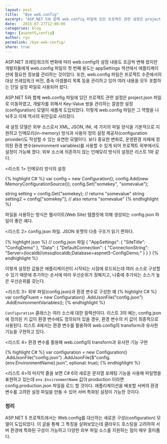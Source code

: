 ```yaml
---
layout: post
title:  "Bye web.config"
excerpt: "ASP.NET 5와 함께 web.config 파일에 있던 프로젝트 관련 설정은 project.json 파일로 이동하였고, 개발자를 위해서 Key-Value 쌍을 관리하는 깔끔한 설정(configuration) 모델이 새롭게 도입되었다."
date:   2015-07-27T12:00:00
categories: blog
tags: [aspnet5,config]
author: ryu
permalink: /bye-web-config/
share: true
---
```


ASP.NET 프레임워크의 변화에 따라 web.config의 설정 내용도 조금씩 변해 왔지만 개발자들에게 web.config 파일의 첫 번째 용도는 appSettings 섹션에서 애플리케이션에 필요한 정보를 관리하는 것이었다. 또한, web.config 파일은 프로젝트 수준에서의 대상 프레임워크 버전, 종속 어셈블리 목록 등을 관리하고 있어 여러 내용을 모두 포함하는 단일 설정 파일로 사용되어 왔다. 

ASP.NET 5와 함께 web.config 파일에 있던 프로젝트 관련 설정은 project.json 파일로 이동하였고, 개발자를 위해서 Key-Value 쌍을 관리하는 깔끔한 설정(configuration) 모델이 새롭게 도입되었다. 이렇게 web.config 파일은 그 역할을 나눠주고 이제 역사의 뒤안길로 사라졌다. 

새 설정 모델은 외부 소스로서 XML, JSON, INI, 세 가지의 파일 양식을 기본적으로 지원하고 인메모리(in-memory) 방식과 사용자 정의 설정 제공자(configuration provider)도 작성할 수 있는 유연한 모델이다. 보다 중요한 변화로, 운영환경 자체에 정의된 환경 변수(environment variables)를 사용할 수 있게 되어 프로젝트 외부에서도 설정이 가능해 졌다. 외부 소스에 의존하지 않는 인메모리 방식의 설정은 리스트 1와 같다.

<리스트 1> 인메모리 방식의 설정

{% highlight C# %}
var config = new Configuration();
config.Add(new MemoryConfigurationSource());
config.Set("somekey", "somevalue");

string setting = config.Get("somekey); 	// returns "somevalue"
string setting2 = config["somekey"]; 	// also returns "somevalue"
{% endhighlight %}

파일을 사용하는 방식은 웹사이트(Web Site) 템플릿에 의해 생성되는 config.json 파일이 좋은 예다. 

<리스트 2> config.json 파일. JSON 포맷의 다층 구조가 읽기 편하다.

{% highlight json %}
// config.json 파일
{
  "AppSettings": {
    "SiteTitle": "ConfigDemo"
  },
  "Data": {
    "DefaultConnection": {
      "ConnectionString": "Server=(localdb)\\mssqllocaldb;Database=aspnet5-ConfigDemo;"
    }
  }
}
{% endhighlight %}

이렇게 설정한 값들은 애플리케이션이 시작되는 시점에 로드되는데 여러 소스로 구성할 수 있기 때문에 추가하는 순서에 따라 우선순위가 정해지고, 나중에 추가되는 소스가 높은 우선순위를 갖는다.

<리스트 3> 외부 파일(config.json)과 환경 변수로 구성한 예
{% highlight C# %}
var configFluent = new Configuration()
                  .AddJsonFile("config.json")
                  .AddEnvironmentVariables();
{% endhighlight %}

`Configuration` 클래스는 여러 소스에 대한 컬렉션이다. 리스트 3의 예는, config.json에 정의된 키 값이 환경 변수에도 정의되어 있을 경우, 환경 변수의 키 값이 최종적으로 사용된다. 리스트 4에서는 환경 변수를 활용하여 web.config의 transform과 유사한 기능을 구현하고 있다.

<리스트 4> 환경 변수를 활용해 web.config의 transform과 유사한 기능 구현

{% highlight C# %}
var configuration = new Configuration()
    		  .AddJsonFile("config.json")
    		  .AddJsonFile($"config.{env.EnvironmentName}.json", optional: true);
{% endhighlight %}

<리스트 4>의 마지막 줄을 보면 C# 6의 새로운 문자열 포매팅 기능을 사용해 파일명을 표현하고 있는데 `env.EnvironmentName` 값이 production 이라면 config.production.json 파일을 로드 할 것이다. 애플리케이션을 배포할 서버의 환경 변수를 고려한 설정 파일을 만들 수 있어 서버 특화된 설정이 가능한 것이다.

### 정리

ASP.NET 5 프로젝트에서는 Web.config를 대신하는 새로운 구성(configuration) 모델이 도입되었다. 이 글을 통해 그 특징을 살펴보았는데 클라우드 호스팅을 고려하여 서버 환경에 특화된 구성이 가능하고 다양한 외부 파일 소스를 지원하는 점이 매우 흥미롭다.